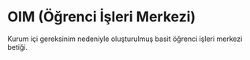 # OIM (Öğrenci İşleri Merkezi)

Kurum içi gereksinim nedeniyle oluşturulmuş basit öğrenci işleri merkezi betiği. 
